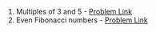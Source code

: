 1. Multiples of 3 and 5 - [Problem Link](https://projecteuler.net/problem=1)
2. Even Fibonacci numbers - [Problem Link](https://projecteuler.net/problem=2)
